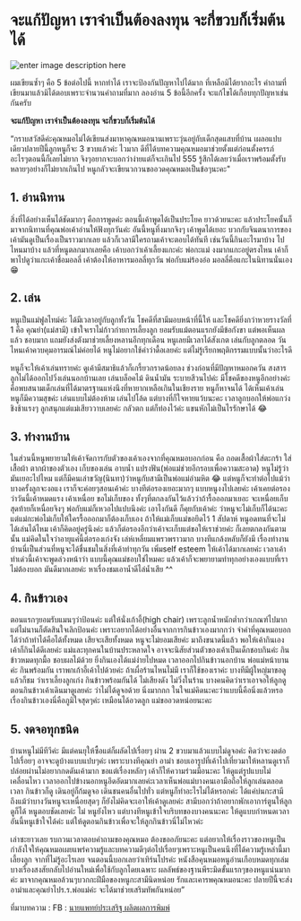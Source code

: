 จะแก้ปัญหา เราจำเป็นต้องลงทุน จะกี่ขวบก็เริ่มต้นได้
===

![enter image description here](https://www.alertide-by-mind.com/file/2019/07/%E0%B8%AB%E0%B8%AB%E0%B8%81%E0%B8%94-1024x536.jpg)

ผมเขียนซ้ำๆ คือ 5 ข้อต่อไปนี้ หากทำได้ เราจะป้องกันปัญหาไปได้มาก ที่เหลือมิได้ยากอะไร คำถามที่เขียนมาแล้วมิได้ตอบเพราะจำนวนคำถามที่มาก ลองอ่าน 5 ข้อนี้อีกครั้ง จะแก้ไขได้เกือบทุกปัญหาเช่นกันครับ

**จะแก้ปัญหา เราจำเป็นต้องลงทุน จะกี่ขวบก็เริ่มต้นได้**

“กราบสวัสดีค่ะคุณหมอไม่ได้เขียนส่งมาหาคุณหมอนานเพราะวุ่นอยู่กับเด็กสุดแสบที่บ้าน เผลอแปบเดียวปลายปีนี้ลูกหนูก็จะ 3 ขวบแล้วค่ะ ไวมาก ดีที่ได้บทความคุณหมอมาช่วยตั้งแต่ก่อนตั้งครรภ์ อะไรๆตอนนี้ก็เลยไม่ยาก จิงๆอยากจะบอกว่าง่ายแต่ก็จะเกินไป 555 รู้สึกได้เลยว่าเมื่อเราพร้อมตั้งรับ หลายๆอย่างก็ไม่ยากเกินไป หนูกลัวจะเขียนวกวนขออวดคุณหมอเป็นข้อๆนะคะ"

## 1. อ่านนิทาน

สิ่งที่ได้อย่างเห็นได้ชัดมากๆ คือการพูดค่ะ ตอนนี้เค้าพูดได้เป็นประโยค ยาวด้วยนะคะ แล้วประโยคนั้นก็มาจากนิทานที่คุณพ่อเค้าอ่านให้ฟังทุกวันค่ะ อันนี้หนูทึ่งมากจิงๆ เค้าพูดได้เยอะ บวกกับจินตนาการของเค้ามันดูเป็นเรื่องเป็นราวมากเลย แล้วก็เวลามีใครถามเค้าจะตอบได้ทันที เช่นวันนี้กินอะไรมาบ้าง ไปไหนมาบ้าง แล้วที่หนูตลกมากเลยคือ เค้าบอกว่าเค้าเลี้ยงแกะค่ะ พ่อกะแม่ งงมากแกะอยู่ตรงไหน เค้าก็พาไปดูว่าแกะเค้าชื่อมอลลี่ เค้าต้องให้อาหารมอลลี่ทุกวัน พ่อกับแม่ร้องอ๋อ มอลลี่คือแกะในนิทานนั่นเอง 😁

## 2. เล่น

หนูเป็นแม่ฟูลไทม์ค่ะ ได้มีเวลาอยู่กับลูกทั้งวัน
โชคดีที่สามีมอบหน้าที่นี้ให้ และโชคดียิ่งกว่าหวยรางวัลที่ 1 คือ คุณย่า(แม่สามี) เข้าใจเราไม่ก้าวก่ายการเลี้ยงลูก ยอมรับแม้ตอนแรกยังมีข้อกังขา แต่พอเห็นผลแล้ว ชอบมาก แถมยังส่งตังมาช่วยเลี้ยงหลานอีกทุกเดือน หนูเลยมีเวลาได้สังเกต เล่นกับลูกตลอด วันไหนเค้าควบคุมอารมณ์ไม่ค่อยได้ หนูไม่อยากใช้คำว่าดื้อเลยค่ะ แต่ไม่รู้เรียกพฤติกรรมแบบนั้นว่าอะไรดี

หนูก็จะให้เค้าเล่นทรายค่ะ ดูเค้ามีสมาธิแล้วก็เกรี้ยวกราดน้อยลง ช่วงก่อนที่มีปัญหาหมอกควัน สงสารลูกไม่ได้ออกไปวิ่งเล่นนอกบ้านเลย เล่นบล็อคไม้ ดินน้ำมัน ระบายสีวนไปค่ะ มีโชคดีของหนูอีกอย่างค่ะ คือพบสนามเด็กเล่นที่ได้มาตรฐานแห่งนึงที่หายากเหลือเกินในเชียงราย หนูก็หาจนได้ ได้เห็นเค้าเล่นหนูก็มีความสุขค่ะ เล่นแบบไม่ต้องห้าม เล่นไปโล้ด แต่บางที่ก็ใจหายแว้บนะคะ เวลาลูกบอกให้พ่อแกว่งชิงช้าแรงๆ ลูกสนุกแต่แม่เสียววาบเลยค่ะ กลัวตก แต่ก็ท่องไว้ค่ะ แขนหักไม่เป็นไรรักษาได้ 😂

## 3. ทำงานบ้าน

ในส่วนนี้หนูพยายามให้เค้าจัดการกับตัวของเค้าเองจากที่คุณหมอบอกก่อน คือ ถอดเสื้อผ้าใส่ตะกร้า ใส่เสื้อผ้า ตากผ้าของตัวเอง เก็บของเล่น อาบน้ำ แปรงฟัน(พ่อแม่ช่วยอีกรอบเพื่อความสะอาด) หนูไม่รู้ว่ามันเยอะไปไหม แต่ก็มีคนเล่าขวัญ(นินทา)ว่าหนูกับสามีเป็นพ่อแม่อำมหิต 😂 แต่หนูก็จะทำต่อไปแม้ว่าบางครั้งลูกจะงอแง เราก็จะค่อยๆสอนเค้าค่ะ บางทีต่อรองเยอะมากๆ แบบหนูงงไปเลยค่ะ เค้าเคยต่อรองว่าวันนี้เค้าหมดแรง เค้าเหนื่อย ขอไม่เก็บของ ทั้งๆที่ตกลงกันไว้แล้วว่าถ้ารื้อออกมาเยอะ จะเหนื่อยเก็บ สุดท้ายก็เหนื่อยจิงๆ พ่อกับแม่ก็เหวอไปแปบนึงค่ะ เอาไงกันดี ก็คุยกับเค้าค่ะ ว่าหนูจะไม่เก็บก็ได้นะคะ แต่แม่กะพ่อไม่เก็บให้ใครรื้อออกมาก็ต้องเก็บเอง ถ้าให้แม่เก็บแม่ขอยึดไว้ 1 สัปดาห์ หนูอดทนที่จะไม่ได้เล่นได้ไหม เค้าก็คิดอยู่ครู่นึงค่ะ แล้วก็ต่อรองอีกว่าเค้าจะเก็บแต่ขอให้เราช่วยค่ะ ก็เลยตกลงกันตามนั้น แม่คิดในใจว่าอายุแค่นี้ต่อรองเก่งจัง เล่ห์เหลี่ยมแพรวพราวมาก บางทีแกล้งหลับก็ยังมี เรื่องทำงานบ้านนี่เป็นส่วนที่หนูจะได้ชื่นชมในสิ่งที่เค้าทำทุกวัน เพิ่มself esteem ให้เค้าได้มากเลยค่ะ เวลาเค้าทำเด่วนี้เค้าจะพูดล่วงหน้าว่า แบบนี้คุณแม่ชอบใช่ไหมคะ แล้วเค้าก็จะพยายามทำทุกอย่างเองแบบที่เราไม่ต้องบอก มันดีมากเลยค่ะ
หาเรื่องชมเอาน้ำดีไล่น้ำเสีย ^^

## 4. กินข้าวเอง

ตอนแรกๆยอมรับแมนๆว่าป้อนค่ะ แต่ให้นั่งเก้าอี้(high chair) เพราะลูกน้ำหนักต่ำกว่าเกณฑ์ไปมาก แต่ไม่นานก็ตัดสินใจเลิกป้อนค่ะ เพราะอยากได้อย่างอื่นจากการกินข้าวเองมากกว่า จำคำที่คุณหมอบอกได้ว่าถ้าทำได้คือได้ทั้งหมด เสียจะเสียทั้งหมด หนูจะไม่ยอมเสียค่ะ มาถึงขนาดนี้แล้ว พอให้เค้ากินเอง เค้าก็กินได้ดีเลยค่ะ แม่และทุกคนในบ้านประหลาดใจ อาจจะนิสัยส่วนตัวของเค้าเป็นเด็กชอบกินค่ะ กินข้าวหมดทุกมื้อ ชอบผลไม้ด้วย ยิ่งกินเองได้แม่ง่ายไปหมด เวลาออกไปกินข้าวนอกบ้าน พ่อแม่หน้าบานค่ะ กินพร้อมกัน เราพกเก้าอี้เค้าไปด้วยค่ะ ถ้าเผื่อร้านไหนไม่มี เราก็ใช้ของเราค่ะ บางทีมีผู้ใหญ่มาขอดูแล้วก็ชม ว่าเราเลี้ยงลูกเก่ง กินข้าวพร้อมกันได้ ไม่เสียงดัง ไม่วิ่งในร้าน บางคนคิดว่าเราเอาจอให้ลูกดูตอนกินข้าวเค้าเดินมาดูเลยค่ะ ว่าไม่ได้ดูจอด้วย นิ่งมากกก ในใจแม่คิดนะคะว่าแบบนี้คือนิ่งแล้วหรอ เรื่องกินข้าวเองนี่คือภูมิใจสุดๆค่ะ เหมือนได้อวดลูก แม่ขออวดหน่อยนะคะ

## 5. งดจอทุกชนิด

บ้านหนูไม่มีทีวีค่ะ มีแต่คนยุให้ซื้อแต่ก็ผลัดไปเรื่อยๆ ผ่าน 2 ขวบมาแล้วแบบไม่ดูจอค่ะ คิดว่าจะงดต่อไปเรื่อยๆ อาจจะดูบ้างแบบแปบๆค่ะ เพราะบางทีคุณย่า อาม่า ชอบเอารูปที่เค้าไปเที่ยวมาให้หลานดูเราก็ปล่อยผ่านไม่อยากกดดันเค้ามาก ขอแต่เรื่องหลักๆ เค้าก็ให้ความร่วมมือนะคะ ให้ดูแต่รูปแบบไม่เคลื่อนไหว เวลาออกไปข้างนอกหนูอึดอัดมากเลยค่ะเวลาเห็นพ่อแม่บางคนเอามือถือให้ลูกเล่นตลอดเวลา กินข้าวก็ดู เดินอยู่ก็ก้มดูจอ เดินชนคนอื่นไปทั่ว แต่หนูก็ทำอะไรไม่ได้หรอกค่ะ ได้แค่บ่นกะสามี ถึงแม้ว่าบางวันหนูจะเหนื่อยสุดๆ ก็ยังไม่คิดจะเอาให้เค้าดูเลยค่ะ สามีบอกว่าถ้าอยากพักเอาการ์ตูนให้ลูกดูก็ได้ หนูตอบชัดเลยค่ะ ไม่ หนูยังไหว แต่บางทีหนูเข้าใจบริบทของบางคนนะคะ ให้ดูแบบกำหนดเวลาอันนี้หนูเข้าใจได้ค่ะ แต่ให้ดูตอนกินข้าวเพื่อจะให้ลูกกินข้าวนี่ไม่ไหวค่ะ

เล่าซะยาวเลย รบกวนเวลาตอบคำถามของคุณหมอ ต้องขออภัยนะคะ แต่อยากให้เรื่องราวของหนูเป็นกำลังใจให้คุณหมอเผยแพร่ความรู้และบทความดีๆต่อไปเรื่อยๆเพราะหนูเป็นคนนึงที่ได้ความรู้เหล่านี้มาเลี้ยงลูก จากที่ไม่รู้อะไรเลย จนตอนนี้บอกเลยว่าเทิร์นโปรค่ะ หนังสือคุนหมอหนูอ่านเกือบหมดทุกเล่ม บางเรื่องสงสัยกลับไปอ่านใหม่เพื่อใช้กับลูกโดยเฉพาะ ผลลัพธ์ของฐานพีระมิดขั้นแรกๆของหนูแน่นมากค่ะ มาจากคุณหมอล้วนๆบวกกะฝีมือของหนูกะสามีนิดหน่อย รักและเคารพคุณหมอนะคะ ปลายปีนี้จะส่งอาม่าและคุณย่าไปร.ร.พ่อแม่ค่ะ จะได้มาช่วยเสริมทัพกันหน่อย”

ที่มาบทความ : FB : [นายแพทย์ประเสริฐ ผลิตผลการพิมพ์](https://www.facebook.com/prasertpp/photos/a.173967896285046/961477307534097/?type=3&theater)
<!--stackedit_data:
eyJoaXN0b3J5IjpbLTUyOTAxMzgzNywtMTQwNjg1MTE3NF19
-->